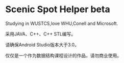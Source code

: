 # Scenic Spot Helper beta
Studying in WUSTCS,love WHU,Conell and Microsoft.

采用JAVA、C++、C++ STL编写。

请确保Android Studio版本大于3.0。

仅仅是一个作为数据结构课程设计的作品，请勿商业使用。
